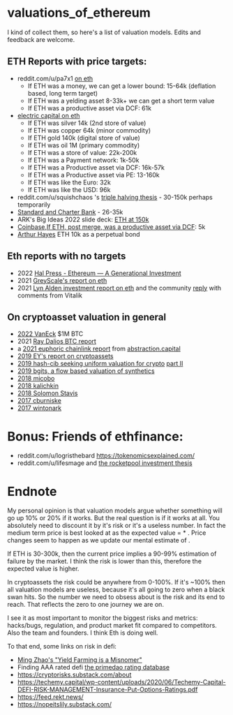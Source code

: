 # valuations_of_ethereum

I kind of collect them, so here's a list of valuation models. Edits and feedback are welcome.

## ETH Reports with price targets:

- reddit.com/u/pa7x1 [on eth](https://old.reddit.com/r/ethfinance/comments/rnsk2r/fundamental_valuation_models_of_ethereum/)
    - If ETH was a money, we can get a lower bound: 15-64k (deflation based, long term target)
    - If ETH was a yelding asset 8-33k+ we can get a short term value
    - If ETH was a productive asset via DCF:  61k
- [electric capital on eth](https://medium.com/electric-capital/from-digital-oil-to-a-digital-nation-narratives-for-ethereum-in-2021-1ae86ad73dae )
    - If ETH was silver 14k (2nd store of value)
    - If ETH was copper 64k (minor commodity)
    - If ETH gold 140k (digital store of value)
    - If ETH was oil 1M (primary commodity)
    - If ETH was a store of value: 22k-200k
    - If ETH was a Payment network: 1k-50k
    - If ETH was a Productive asset via DCF: 16k-57k
    - If ETH was a Productive asset via PE: 13-160k
    - If ETH was like the Euro: 32k
    - If ETH was like the USD: 96k
- reddit.com/u/squishchaos 's  [triple halving thesis](https://twitter.com/SquishChaos/status/1387074095007817730) - 30-150k perhaps temporarily
- [Standard and Charter Bank](https://www.tbstat.com/wp/uploads/2021/09/Ethereum-investor-guide.pdf) - 26-35k
- ARK's Big Ideas 2022 slide deck: [ETH at 150k](https://research.ark-invest.com/hubfs/1_Download_Files_ARK-Invest/White_Papers/ARK_BigIdeas2022.pdf?hsCtaTracking=217bbc93-a71a-4c2b-9959-0842b6fe301c|2653a4d0-af35-42f0-853a-c5f90f002abb)
- [Coinbase,If ETH, post merge, was a productive asset via DCF](https://www.coinbase.com/institutional/research-insights/research/market-intelligence/eth-staking-post-merge-yield-estimates-and-risk): 5k
- [Arthur Hayes](https://cryptohayes.medium.com/five-ducking-digits-cd92a7ab72ce) ETH 10k as a perpetual bond

## Eth reports with no targets

- 2022 [Hal Press - Ethereum — A Generational Investment](https://medium.com/@halp1120/1-the-only-other-large-assets-that-arguably-have-structural-demand-are-luna-and-bnb-cdcf8b2a8281)
- 2021 [GreyScale's report on eth](https://grayscale.com/wp-content/uploads/2021/05/valuing-ethereum.pdf)
- 2021 [Lyn Alden investment report on eth](https://twitter.com/LynAldenContact/status/1351241309789577221) and the community [reply](https://docs.google.com/document/d/1Mvz1uKo9UR33YMSwc_-go31L7bmzkddUVV0UfWuclZg/edit) with comments from Vitalik

## On cryptoasset valuation in general

- [2022 VanEck](https://www.vaneck.com/us/en/blogs/emerging-markets-bonds/how-one-bond-manager-values-gold-and-bitcoin) $1M BTC
- 2021 [Ray Dalios BTC report](https://www.bridgewater.com/research-and-insights/our-thoughts-on-bitcoin)
- a [2021 euphoric chainlink report](https://1f9807bf-abc2-449f-a2b3-a1fab3b8450a.filesusr.com/ugd/4b8d26_0fdd218de176436d95dea6efe75c0f00.pdf) from [abstraction.capital](https://www.abstraction.capital/research)
- [2019 EY's report on cryptoassets](https://assets.ey.com/content/dam/ey-sites/ey-com/en_gl/topics/emeia-financial-services/ey-the-valuation-of-crypto-assets.pdf)
- [2019 hash-cib seeking uniform valuation for crypto](https://medium.com/hash-cib/seeking-uniform-valuation-for-crypto-34df2f106e60) [part II](https://medium.com/hash-cib/seeking-uniform-valuation-for-crypto-part-ii-5012f91d06af)
- [2019 bgits, a flow based valuation of synthetics](https://observablehq.com/@bgits/synthetix-exchange-value-flows-exploration)
- [2018 micobo](https://micobo.medium.com/valuation-of-cryptocurrencies-a-brief-analysis-of-three-valuation-approaches-and-their-implication-1525f7fd7a87)
- [2018 kalichkin](https://medium.com/cryptolab/https-medium-com-kalichkin-rethinking-nvt-ratio-2cf810df0ab0)
- [2018 Solomon Stavis](https://hackernoon.com/making-sense-of-crypto-valuations-cd4417d1f250)
- [2017 cburniske](https://medium.com/@cburniske/cryptoasset-valuations-ac83479ffca7)
- [2017 wintonark](https://wintonark.medium.com/how-to-value-a-crypto-asset-a-model-e0548e9b6e4e)

# Bonus: Friends of ethfinance:

- reddit.com/u/logristhebard https://tokenomicsexplained.com/
- reddit.com/u/lifesmage and [the rocketpool investment thesis](https://old.reddit.com/r/ethfinance/comments/qwbb8w/rocket_pool_investment_thesis_20/)

# Endnote

My personal opinion is that valuation models argue whether something will go up 10%  or 20% if it works. But the real question is if it works at all. You absolutely need to discount it by it's risk or it's a useless number.  In fact the medium term price is best looked at as the expected value = <eventual value> * <chance of success>. Price changes seem to happen as we update our mental estimate of <chance of success>. 

If ETH is 30-300k, then the current price implies a 90-99% estimation of failure by the market. I think the risk is lower than this, therefore the expected value is higher.

In cryptoassets the risk could be anywhere from 0-100%. If it's ~100% then all valuation models are useless, because it's all going to zero when a black swan hits. So the number we need to obsess about is the risk and its end to reach. That reflects the zero to one journey we are on. 

I see it as most important to monitor the biggest risks and metrics: hacks/bugs, regulation, and product market fit compared to competitors. Also the team and founders. I think Eth is doing well.
    
To that end, some links on risk in defi:

- [Ming Zhao's "Yield Farming is a Misnomer"](https://twitter.com/FabiusMercurius/status/1454513434209312772)
- Finding AAA rated defi [the primedao rating database](https://docs.google.com/spreadsheets/d/1eIOxRAxuPawM2NkCPbGGmjZUW1xbwRZxU9kYOqsPRaA/edit#gid=1429007236)
- https://cryptorisks.substack.com/about
- https://techemy.capital/wp-content/uploads/2020/06/Techemy-Capital-DEFI-RISK-MANAGEMENT-Insurance-Put-Options-Ratings.pdf
- https://feed.rekt.news/
- https://nopeitslily.substack.com/

